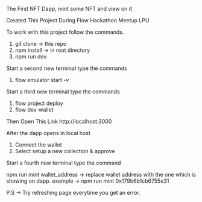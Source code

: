 The First NFT Dapp, mint some NFT and view on it

Created This Project During Flow Hackathon Meetup LPU

To work with this project follow the commands.

1. git clone -> this repo
2. npm install -> in root directory
3. npm run dev

Start a second new terminal type the commands

1. flow emulator start -v

Start a third new terminal type the commands

1. flow project deploy
2. flow dev-wallet

Then Open This Link
http://localhost:3000

After the dapp opens in local host 
1. Connect the wallet 
2. Select setup a new collection & approve

Start a fourth new terminal type the command

npm run mint wallet_address -> replace wallet address with the one which is showing on dapp.
example -> npm run mint 0x179b6b1cb6755e31


P.S -> Try refreshing page everytime you get an error.
